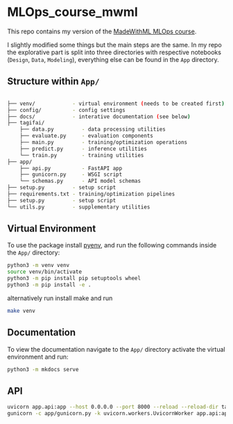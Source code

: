 # MLOps_course_mwml

This repo contains my version of the [MadeWithML MLOps course](https://github.com/GokuMohandas/mlops-course).

I slightly modified some things but the main steps are the same.
In my repo the explorative part is split into three directories with respective notebooks (`Design`, `Data`, `Modeling`), everything else can be found in the `App` directory.

## Structure within `App/`

```bash

├── venv/            - virtual environment (needs to be created first)
├── config/          - config settings
├── docs/            - interative documentation (see below)
├── tagifai/
    ├── data.py         - data processing utilities
    ├── evaluate.py     - evaluation components
    ├── main.py         - training/optimization operations
    ├── predict.py      - inference utilities
    └── train.py        - training utilities
├── app/
    ├── api.py          - FastAPI app
    ├── gunicorn.py     - WSGI script    
    └── schemas.py      - API model schemas
├── setup.py         - setup script
├── requirements.txt - training/optimization pipelines
├── setup.py         - setup script
└── utils.py         - supplementary utilities
```

## Virtual Environment

To use the package install [pyenv](https://github.com/pyenv/pyenv), and run the following commands inside the `App/` directory:

```bash
python3 -m venv venv
source venv/bin/activate
python3 -m pip install pip setuptools wheel
python3 -m pip install -e .
```
alternatively run install make and run 

```bash
make venv
```

## Documentation

To view the documentation navigate to the `App/` directory activate the virtual environment and run:

```bash
python3 -m mkdocs serve
```
## API

```bash
uvicorn app.api:app --host 0.0.0.0 --port 8000 --reload --reload-dir tagifai --reload-dir app  # dev
gunicorn -c app/gunicorn.py -k uvicorn.workers.UvicornWorker app.api:app  # prod
```
